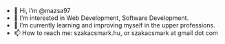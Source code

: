 - 👋 Hi, I’m @mazsa97
- 👀 I’m interested in Web Development, Software Development.
- 🌱 I’m currently learning and improving myself in the upper professions.
- 📫 How to reach me: szakacsmark.hu, or szakacsmark at gmail dot com

